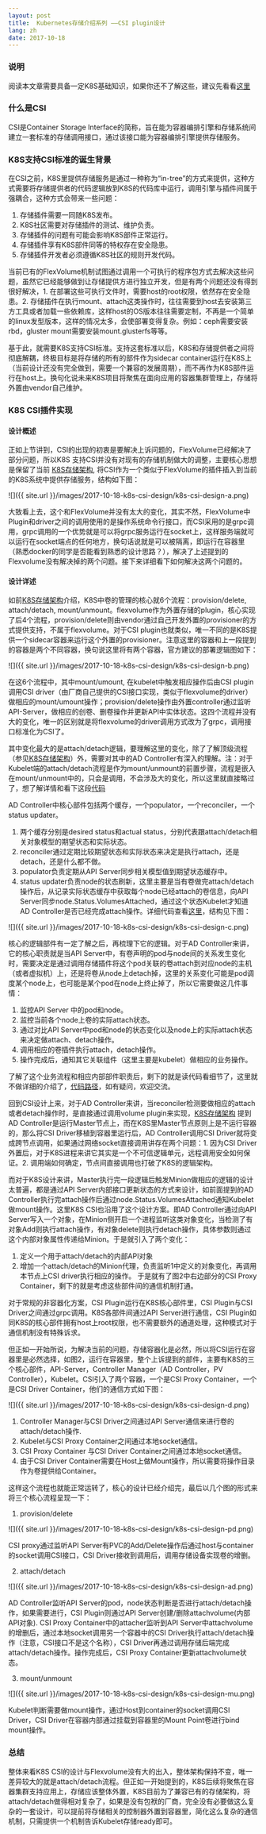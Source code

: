```yaml
---
layout: post
title:  Kubernetes存储介绍系列 ——CSI plugin设计
lang: zh
date: 2017-10-18
---
```


### 说明

阅读本文章需要具备一定K8S基础知识，如果你还不了解这些，建议先看看[这里](https://kubernetes.io/docs/concepts/)

### 什么是CSI

CSI是Container Storage Interface的简称，旨在能为容器编排引擎和存储系统间建立一套标准的存储调用接口，通过该接口能为容器编排引擎提供存储服务。

### K8S支持CSI标准的诞生背景

在CSI之前，K8S里提供存储服务是通过一种称为“in-tree”的方式来提供，这种方式需要将存储提供者的代码逻辑放到K8S的代码库中运行，调用引擎与插件间属于强耦合，这种方式会带来一些问题：
1. 存储插件需要一同随K8S发布。
2. K8S社区需要对存储插件的测试、维护负责。
3. 存储插件的问题有可能会影响K8S部件正常运行。
4. 存储插件享有K8S部件同等的特权存在安全隐患。
5. 存储插件开发者必须遵循K8S社区的规则开发代码。

当前已有的FlexVolume机制试图通过调用一个可执行的程序包方式去解决这些问题，虽然它已经能够做到让存储提供方进行独立开发，但是有两个问题还没有得到很好解决，1. 在部署这些可执行文件时，需要host的root权限，依然存在安全隐患。2. 存储插件在执行mount、attach这类操作时，往往需要到host去安装第三方工具或者加载一些依赖库，这样host的OS版本往往需要定制，不再是一个简单的linux发型版本，这样的情况太多，会使部署变得复杂。例如：ceph需要安装rbd，gluster mount需要安装mount.glusterfs等等。

基于此，就需要K8S支持CSI标准。支持这套标准以后，K8S和存储提供者之间将彻底解耦，终极目标是将存储的所有的部件作为sidecar container运行在K8S上（当前设计还没有完全做到，需要一个兼容的发展周期），而不再作为K8S部件运行在host上。换句化说未来K8S项目将聚焦在面向应用的容器集群管理上，存储将外置由vendor自己维护。

### K8S CSI插件实现

#### 设计概述

正如上节讲到，CSI的出现的初衷是要解决上诉问题的，FlexVolume已经解决了部分问题，所以K8S 支持CSI并没有对现有的存储机制做大的调整，主要核心思想是保留了当前 [K8S存储架构](../k8s-storage-architecture), 将CSI作为一个类似于FlexVolume的插件插入到当前的K8S系统中提供存储服务，结构如下图：

![]({{ site.url }}/images/2017-10-18-k8s-csi-design/k8s-csi-design-a.png)

大致看上去，这个和FlexVolume并没有太大的变化，其实不然，FlexVolume中Plugin和driver之间的调用使用的是操作系统命令行接口，而CSI采用的是grpc调用，grpc调用的一个优势就是可以将grpc服务运行在socket上，这样服务端就可以运行在socket端点的任何地方，换句话说就是可以被隔离，即运行在容器里（熟悉docker的同学是否能看到熟悉的设计思路？），解决了上述提到的Flexvolume没有解决掉的两个问题。接下来详细看下如何解决这两个问题的。

#### 设计详述

如前[K8S存储架构](../k8s-storage-architecture)介绍，K8S中卷的管理的核心就6个流程：provision/delete, attach/detach, mount/unmount。flexvolume作为外置存储的plugin，核心实现了后4个流程，provision/delete则由vendor通过自己开发外置的provisioner的方式提供支持，不属于flexvolume。对于CSI plugin也就类似，唯一不同的是K8S提供一个sidecar容器来运行这个外置的provisioner。注意这里的容器和上一段提到的容器是两个不同容器，换句说这里将有两个容器，官方建议的部署逻辑图如下：

![]({{ site.url }}/images/2017-10-18-k8s-csi-design/k8s-csi-design-b.png)

在这6个流程中，其中mount/umount, 在kubelet中触发相应操作后由CSI plugin调用CSI driver（由厂商自己提供的CSI接口实现，类似于flexvolume的driver）做相应的mount/umount操作；provision/delete操作由外置controller通过监听API-Server，做相应的创卷、删卷操作并更新API中实体状态。这四个流程并没有大的变化，唯一的区别就是将flexvolume的driver调用方式改为了grpc，调用接口标准化为CSI了。

其中变化最大的是attach/detach逻辑，要理解这里的变化，除了了解顶级流程（参见[K8S存储架构](../k8s-storage-architecture)）外，需要对其中的AD Controller有深入的理解。注：对于Kubelet端的attach/detach流程是作为mount/unmount的前置步骤，流程是嵌入在mount/unmount中的，只会是调用，不会涉及大的变化，所以这里就直接略过了，想了解详情和看下这段[代码](https://github.com/kubernetes/kubernetes/blob/master/pkg/kubelet/volumemanager/reconciler/reconciler.go#L192)

AD Controller中核心部件包括两个缓存，一个populator，一个reconciler，一个status updater。
1. 两个缓存分别是desired status和actual status，分别代表跟attach/detach相关对象模型的期望状态和实际状态。
2. reconciler通过定期比较期望状态和实际状态来决定是执行attach，还是detach，还是什么都不做。
3. populator负责定期从API Server同步相关模型值到期望状态缓存中。
4. status updater负责node的状态刷新，这里主要是当有卷做完attach/detach操作后，从记录实际状态缓存中获取每个node已经attach的卷信息，向API Server同步node.Status.VolumesAttached，通过这个状态Kubelet才知道AD Controller是否已经完成attach操作。详细代码查看[这里](https://github.com/kubernetes/kubernetes/blob/master/pkg/controller/volume/attachdetach/attach_detach_controller.go#L211)，结构见下图：

![]({{ site.url }}/images/2017-10-18-k8s-csi-design/k8s-csi-design-c.png)

核心的逻辑部件有一定了解之后，再梳理下它的逻辑。对于AD Controller来讲，它的核心职责就是当API Server中，有卷声明的pod与node间的关系发生变化时，需要决定是通过调用存储插件将这个pod关联的卷attach到对应node的主机（或者虚拟机）上，还是将卷从node上detach掉，这里的关系变化可能是pod调度某个node上，也可能是某个pod在node上终止掉了，所以它需要做这几件事情：
1. 监控API Server 中的pod和node。
2. 监控当前各个node上卷的实际attach状态。
3. 通过对比API Server中pod和node的状态变化以及node上的实际attach状态来决定做attach、detach操作。
4. 调用相应的卷插件执行attach，detach操作。
4. 操作完成后，通知其它关联组件（这里主要是kubelet）做相应的业务操作。

了解了这个业务流程和相应内部部件职责后，剩下的就是读代码看细节了，这里就不做详细的介绍了，[代码路径](https://github.com/kubernetes/kubernetes/tree/master/pkg/controller/volume/attachdetach)，如有疑问，欢迎交流。

回到CSI设计上来，对于AD Controller来讲，当reconciler检测要做相应的attach或者detach操作时，是直接通过调用volume plugin来实现，[K8S存储架构](../k8s-storage-architecture) 提到AD Controller是运行Master节点上，而在K8S里Master节点原则上是不运行容器的，那么将CSI Driver移植到容器里运行后，AD Controller调用CSI Driver就将变成跨节点调用，如果通过网络socket直接调用讲存在两个问题：1. 因为CSI Driver外置后，对于K8S进程来讲它其实是一个不可信逻辑单元，远程调用安全如何保证。2. 调用端如何确定，节点间直接调用也打破了K8S的逻辑架构。

而对于K8S设计来讲，Master执行完一段逻辑后触发Minion做相应的逻辑的设计太普遍，都是通过API Server内部接口更新状态的方式来设计，如前面提到的AD Controller执行完attach操作后通过node.Status.VolumesAttached通知Kubelet做mount操作。这里K8S CSI也沿用了这个设计方案。即AD Controller通过向API Server写入一个对象，在Minion侧开启一个进程监听这类对象变化，当检测了有对象Add则执行attach操作，有对象delete则执行detach操作，具体参数则通过这个内部对象属性传递给Minion。于是就引入了两个变化：
1. 定义一个用于attach/detach的内部API对象
2. 增加一个attach/detach的Minion代理，负责监听1中定义的对象变化，再调用本节点上CSI driver执行相应的操作。
于是就有了图2中右边部分的CSI Proxy Container，剩下的就是考虑这些部件间的通信机制打通。

对于常规的非容器化方案，CSI Plugin运行在K8S核心部件里，CSI Plugin与CSI Driver之间通过grpc调用。K8S各部件间通过API Server进行通信，CSI Plugin如同K8S的核心部件拥有host上root权限，也不需要额外的通道处理，这种模式对于通信机制没有特殊诉求。

但正如一开始所说，为解决当前的问题，存储容器化是必然，所以将CSI运行在容器里是必然选择，如图2，运行在容器里，整个上诉提到的部件，主要有K8S的三个核心部件，API-Server，Controller Manager（AD Controller，PV Controller），Kubelet。CSI引入了两个容器，一个是CSI Proxy Container，一个是CSI Driver Container，他们的通信方式如下图：

![]({{ site.url }}/images/2017-10-18-k8s-csi-design/k8s-csi-design-d.png)

1. Controller Manager与CSI Driver之间通过API Server通信来进行卷的attach/detach操作.
2. Kubelet与CSI Proxy Container之间通过本地socket通信。
3. CSI Proxy Container 与CSI Driver Container之间通过本地socket通信。
4. 由于CSI Driver Container需要在Host上做Mount操作，所以需要将操作目录作为卷提供给Container。

这样这个流程也就能正常运转了，核心的设计已经介绍完，最后以几个图的形式来将三个核心流程呈现一下：

1. provision/delete

![]({{ site.url }}/images/2017-10-18-k8s-csi-design/k8s-csi-design-pd.png)

CSI proxy通过监听API Server有PVC的Add/Delete操作后通过host与container的socket调用CSI接口，CSI Driver接收到调用后，调用存储设备实现卷的增删。

2. attach/detach

![]({{ site.url }}/images/2017-10-18-k8s-csi-design/k8s-csi-design-ad.png)

AD Controller监听API Server的pod，node状态判断是否进行attach/detach操作，如果需要进行，CSI Plugin则通过API Server创建/删除attachvolume(内部API对象). CSI Proxy Container中的attacher监听到API Server中attachvolume的增删后，通过本地socket调用另一个容器中的CSI Driver执行attach/detach操作（注意，CSI接口不是这个名称），CSI Driver再通过调用存储后端完成attach/detach操作。操作完成后，CSI Proxy Container更新attachvolume状态。

3. mount/unmount

![]({{ site.url }}/images/2017-10-18-k8s-csi-design/k8s-csi-design-mu.png)

Kubelet判断需要做mount操作，通过Host到container的socket调用CSI Driver，CSI Driver在容器内部通过挂载到容器里的Mount Point卷进行bind mount操作。

### 总结

整体来看K8S CSI的设计与Flexvolume没有大的出入，整体架构保持不变，唯一差异较大的就是attach/detach流程。但正如一开始提到的，K8S后续将聚焦在容器集群支持应用上，存储应该整体外置，K8S目前为了兼容已有的存储架构，将attach/detach做得相对复杂了，如果是没有包袱的厂商，完全没有必要做这么复杂的一套设计，可以提前将存储相关的控制器外置到容器里，简化这么复杂的通信机制，只需提供一个机制告诉Kubelet存储ready即可。

